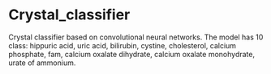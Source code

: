 # Crystal_classifier
Crystal classifier based on convolutional neural networks.
The model has 10 class: hippuric acid, uric acid, bilirubin, cystine, cholesterol, calcium phosphate, fam, calcium oxalate dihydrate, calcium oxalate monohydrate, urate of ammonium. 
